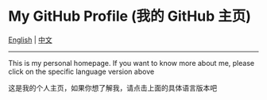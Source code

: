 # My GitHub Profile (我的 GitHub 主页)

[English](README-en.md) | [中文](README-zh-CN.md)

---

This is my personal homepage. If you want to know more about me, please click on the specific language version above

这是我的个人主页，如果你想了解我，请点击上面的具体语言版本吧
